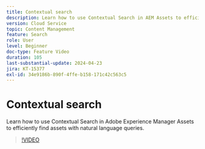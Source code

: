 ```yaml
---
title: Contextual search
description: Learn how to use Contextual Search in AEM Assets to efficiently find assets with natural language queries.
version: Cloud Service
topic: Content Management
feature: Search
role: User
level: Beginner
doc-type: Feature Video
duration: 105
last-substantial-update: 2024-04-23
jira: KT-15377
exl-id: 34e9186b-890f-4ffe-b158-171c42c563c5
---
```

# Contextual search

Learn how to use Contextual Search in Adobe Experience Manager Assets to efficiently find assets with natural language queries.

>[!VIDEO](https://video.tv.adobe.com/v/3428667/?learn=on)
